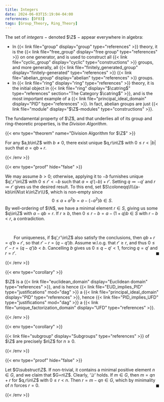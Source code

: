 ```yaml
---
title: Integers
date: 2024-06-03T15:19:04-04:00
references: [DF03]
tags: [Group_Theory, Ring_Theory]
---
```


The set of *integers* $-$ denoted $\Z$ $-$ appear everywhere in algebra:
* In {{< link file="group" display="group" type="references" >}} theory, it is the {{< link file="free_group" display="free group" type="references" >}} on one generator, and is used to construct all {{< link file="cyclic_group" display="cyclic" type="constructions" >}} groups, and more generally, all {{< link file="finitely_generated_group" display="finitely-generated" type="references" >}} {{< link file="abelian_group" display="abelian" type="references" >}} groups.
* In {{< link file="ring" display="ring" type="references" >}} theory, it is the initial object in {{< link file="ring" display="$\catring$" type="references" section="The Category $\catring$" >}}, and is the most important example of a {{< link file="principal_ideal_domain" display="PID" type="references" >}}. In fact, abelian groups are just {{< link file="module" display="$\Z$-modules" type="constructions" >}}.

The fundamental property of $\Z$, and that underlies all of its group and ring-theoretic properties, is the *Division Algorithm*.

{{< env type="theorem" name="Division Algorithm for $\Z$" >}}

For any $a,b\in\Z$ with $b\neq0$, there exist unique $q,r\in\Z$ with $0\leq r<|b|$ such that $a=qb+r$.

{{< /env >}}

{{< env type="proof" hide="false" >}}

We may assume $b>0$; otherwise, applying it to $-b$ furnishes unique $q',r'\in\Z$ with $0\leq r'<-b$ such that $a=q'(-b)+r'$. Setting $q\coloneqq-q'$ and $r\coloneqq r'$ gives us the desired result. To this end, set $S\coloneqq\l\\{a-kb\in\N\st k\in\Z\r\\}$, which is non-empty since
$$\begin{equation}
    0\leq a+a^2b=a-(-a^2)b\in S.
\end{equation}$$
By well-ordering of $\N$, we have a minimal element $r\in S$, giving us some $q\in\Z$ with $a-qb=r$. If $r\geq b$, then $0\leq r-b=a-(1+q)b\in S$ with $r-b<r$, a contradiction.

<br>

&emsp;&emsp;For uniqueness, if $q',r'\in\Z$ also satisfy the conclusions, then $qb+r=q'b+r'$, so that $r'-r=(q-q')b$. Assume w.l.o.g. that $r'\geq r$, and thus $0\leq r'-r=(q-q')b<b$. Cancelling $b$ gives us $0\leq q-q'<1$, forcing $q=q'$ and $r=r'$.<span style="float:right;">$\blacksquare$</span>

{{< /env >}}

{{< env type="corollary" >}}

$\Z$ is a {{< link file="euclidean_domain" display="Euclidean domain" type="references" >}}, and is hence {{< link file="EUD_implies_PID" type="justifications" mod="dag" >}} a {{< link file="principal_ideal_domain" display="PID" type="references" >}}, hence {{< link file="PID_implies_UFD" type="justifications" mod="dag" >}} a {{< link file="unique_factorization_domain" display="UFD" type="references" >}}.

{{< /env >}}

{{< env type="corollary" >}}

{{< link file="subgroup" display="Subgroups" type="references" >}} of $\Z$ are precisely $n\Z$ for $n\geq0$.

{{< /env >}}

{{< env type="proof" hide="false" >}}

Let $G\substruct\Z$. If non-trivial, it contains a minimal positive element $n\in G$, and we claim that $G=n\Z$. Clearly, ‘$\supseteq$’ holds. If $m\in G$, then $m=qn+r$ for $q,r\in\Z$ with $0\leq r<n$. Then $r=m-qn\in G$, which by minimality of $n$ forces $r=0$.<span style="float:right;">$\blacksquare$</span>

{{< /env >}}
